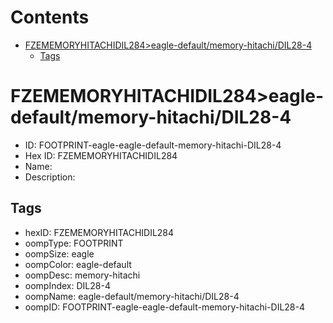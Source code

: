 



Contents
========

* [FZEMEMORYHITACHIDIL284>eagle-default/memory-hitachi/DIL28-4](#fzememoryhitachidil284eagle-defaultmemory-hitachidil28-4)
	* [Tags](#tags)

# FZEMEMORYHITACHIDIL284>eagle-default/memory-hitachi/DIL28-4

- ID: FOOTPRINT-eagle-eagle-default-memory-hitachi-DIL28-4
- Hex ID: FZEMEMORYHITACHIDIL284
- Name: 
- Description: 

## Tags

- hexID: FZEMEMORYHITACHIDIL284
- oompType: FOOTPRINT
- oompSize: eagle
- oompColor: eagle-default
- oompDesc: memory-hitachi
- oompIndex: DIL28-4
- oompName: eagle-default/memory-hitachi/DIL28-4
- oompID: FOOTPRINT-eagle-eagle-default-memory-hitachi-DIL28-4
